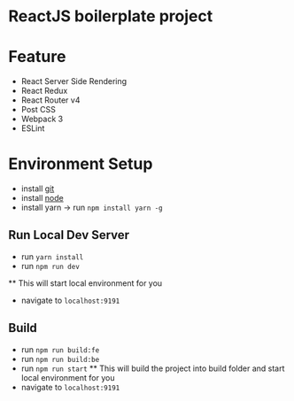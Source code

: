# ReactJS boilerplate project

# Feature
* React Server Side Rendering
* React Redux
* React Router v4
* Post CSS
* Webpack 3
* ESLint

# Environment Setup
* install [git](https://git-scm.com/)
* install [node](https://nodejs.org/)
* install yarn -> run `npm install yarn -g`

## Run Local Dev Server
* run `yarn install`
* run `npm run dev`

** This will start local environment for you
* navigate to `localhost:9191`

## Build
* run `npm run build:fe`
* run `npm run build:be`
* run `npm run start`
** This will build the project into build folder and start local environment for you
* navigate to `localhost:9191`
